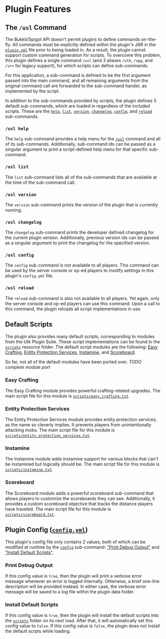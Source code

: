 # Plugin Features
## The ```/usl``` Command
The Bukkit/Spigot API doesn't permit plugins to define commands on-the-fly. All commands must be explicitly defined within the plugin's JAR in the [```plugin.yml```](src/main/resources/plugin.yml) file prior to being loaded in. As a result, the plugin cannot support custom command generation for scripts. To overcome this problem, this plugin defines a single command ```/usl``` (and 3 aliases ```/utk```, ```/vpp```, and ```/v++``` for legacy support), for which scripts can define sub-commands.

For this application, a sub-command is defined to be the first argument passed into the main command, and all remaining arguments from the original command call are forwarded to the sub-command hander, as implemented by the script.

In addition to the sub-commands provided by scripts, the plugin defines 5 default sub-commands, which are loaded in regardless of the included scripts. These are the [```help```](#usl-help), [```list```](#usl-list), [```version```](#usl-version), [```changelog```](#usl-changelog), [```config```](#usl-config), and [```reload```](#usl-reload) sub-commands.

### ```/usl help```
The ```help``` sub-command provides a help menu for the [```/usl```](#the-usl-command) command and all of its sub-commands. Additionally, sub-command ids can be passed as a singular argument to print a script-defined help menu for that specific sub-command.

### ```/usl list```
The ```list``` sub-command lists all of the sub-commands that are available at the time of the sub-command call.

### ```/usl version```
The ```version``` sub-command prints the version of the plugin that is currently running.

### ```/usl changelog```
The ```changelog``` sub-command prints the developer defined changelog for the current plugin version. Additionally, previous version ids can be passed as a singular argument to print the changelog for the specified version.

### ```/usl config```
The ```config``` sub-command is not available to all players. This command can be used by the server console or op-ed players to modify settings in this plugin's ```config.yml``` file.

### ```/usl reload```
The ```reload``` sub-command is also not available to all players. Yet again, only the server console and op-ed players can use this command. Upon a call to this command, the plugin reloads all script implementations in use.

## Default Scripts
The plugin also provides many default scripts, corresponding to modules from the Utk Plugin Suite. These script implementations can be found in the [```scripts```](src/main/resources/scripts) resource folder. The default script modules are the following: [Easy Crafting](#easy-crafting), [Entity Protection Services](#entity-protection-services), [Instamine](#instamine), and [Scoreboard](#scoreboard).

So far, not all of the default modules have been ported over. *TODO complete module port*

### Easy Crafting
The Easy Crafting module provides powerful crafting-related upgrades. The main script file for this module is [```scripts/easy_crafting.txt```](src/main/resources/scripts/easy_crafting.txt).

### Entity Protection Services
The Entity Protection Services module provides entity protection services, as the name so cleverly implies. It prevents players from unintentionally attacking mobs. The main script file for this module is [```scripts/entity_protection_services.txt```](src/main/resources/scripts/entity_protection_services.txt).

### Instamine
The Instamine module adds instamine support for various blocks that can't be instamined but logically should be. The main script file for this module is [```scripts/instamine.txt```](src/main/resources/scripts/instamine.txt).

### Scoreboard
The Scoreboard module adds a powerful scoreboard sub-command that allows players to customize the scoreboards they can see. Additionally, it provides a custom scoreboard objective that tracks the distance players have traveled. The main script file for this module is [```scripts/scoreboard.txt```](src/main/resources/scripts/scoreboard.txt).

## Plugin Config ([```config.yml```](src/main/resources/config.yml))
This plugin's config file only contains 2 values, both of which can be modified at runtime by the [```config```](#usl-config) sub-command: ["Print Debug Output"](#print-debug-output) and ["Install Default Scripts"](#install-default-scripts).

### Print Debug Output
If this config value is ```true```, then the plugin will print a verbose error message whenever an error is logged internally. Otherwise, a brief one-line description will be provided instead. In either case, the verbose error message will be saved to a log file within the plugin data folder.

### Install Default Scripts
If this config value is ```true```, then the plugin will install the default scripts into the [```scripts```](src/main/resources/scripts) folder on its next load. After that, it will automatically set this config value to ```false```. If this config value is ```false```, the plugin does not install the default scrpts while loading.
